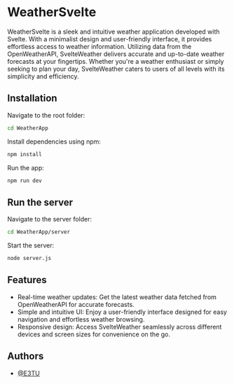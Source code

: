 
# WeatherSvelte

WeatherSvelte is a sleek and intuitive weather application developed with Svelte. With a minimalist design and user-friendly interface, it provides effortless access to weather information. Utilizing data from the OpenWeatherAPI, SvelteWeather delivers accurate and up-to-date weather forecasts at your fingertips. Whether you're a weather enthusiast or simply seeking to plan your day, SvelteWeather caters to users of all levels with its simplicity and efficiency.


## Installation

Navigate to the root folder:
```bash
cd WeatherApp
```
Install dependencies using npm:
```bash
npm install
```
Run the app:
```bash
npm run dev
```
## Run the server
Navigate to the server folder:
```bash
cd WeatherApp/server
```
Start the server:
```bash
node server.js
```

    
## Features

- Real-time weather updates: Get the latest weather data fetched from OpenWeatherAPI for accurate forecasts.
- Simple and intuitive UI: Enjoy a user-friendly interface designed for easy navigation and effortless weather browsing.
- Responsive design: Access SvelteWeather seamlessly across different devices and screen sizes for convenience on the go.


## Authors

- [@E3TU](https://www.github.com/E3TU)

